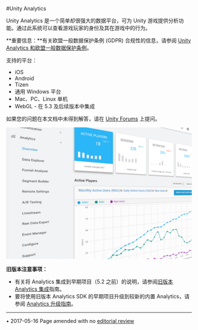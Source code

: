 #Unity Analytics

Unity Analytics 是一个简单却很强大的数据平台，可为 Unity 游戏提供分析功能。通过此系统可以查看游戏玩家的身份及其在游戏中的行为。

**重要信息：**有关欧盟一般数据保护条例 (GDPR) 合规性的信息，请参阅 [Unity Analytics 和欧盟一般数据保护条例](UnityAnalyticsDataPrivacy.html)。

支持的平台：

* iOS
* Android
* Tizen
* 通用 Windows 平台
* Mac、PC、Linux 单机
* WebGL - 在 5.3 及后续版本中集成

如果您的问题在本文档中未得到解答，请在 [Unity Forums](http://forum.unity3d.com/forums/unity-analytics-beta.81/ ) 上提问。

![](../uploads/Main/AnalyticsProductSuite.jpg) 

**旧版本注意事项：**

* 有关将 Analytics 集成到早期项目（5.2 之前）的说明，请参阅[旧版本 Analytics 集成](UnityAnalyticsSDK.html)指南。
* 要将使用旧版本 Analytics SDK 的早期项目升级到较新的内置 Analytics，请参阅 [Analytics 升级指南](UnityAnalyticsUpgrading.html)。

---

<span class="page-edit">• 2017-05-16  Page amended with no [editorial review](DocumentationEditorialReview.html)
</span><br/>
